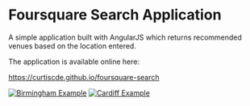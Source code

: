 # Foursquare Search Application

A simple application built with AngularJS which returns recommended venues based on the location entered.

The application is available online here:

https://curtiscde.github.io/foursquare-search

[![Birmingham Example][1]][1]  [![Cardiff Example][2]][2]


  [1]: https://i.stack.imgur.com/n4Exh.jpg
  [2]: https://i.stack.imgur.com/YejGt.jpg
